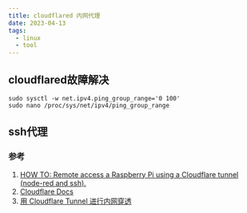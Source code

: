 ```yaml
---
title: cloudflared 内网代理
date: 2023-04-13
tags:
  - linux
  - tool
---
```


## cloudflared故障解决

```Shell
sudo sysctl -w net.ipv4.ping_group_range='0 100'
sudo nano /proc/sys/net/ipv4/ping_group_range
```

## ssh代理

### 参考  

1. [HOW TO: Remote access a Raspberry Pi using a Cloudflare tunnel (node-red and ssh).](https://www.youtube.com/watch?v=Z6b3l1z0N7w)
2. [Cloudflare Docs](https://developers.cloudflare.com/cloudflare-one/setup/)
3. [用 Cloudflare Tunnel 进行内网穿透](https://blog.outv.im/2021/cloudflared-tunnel/)

